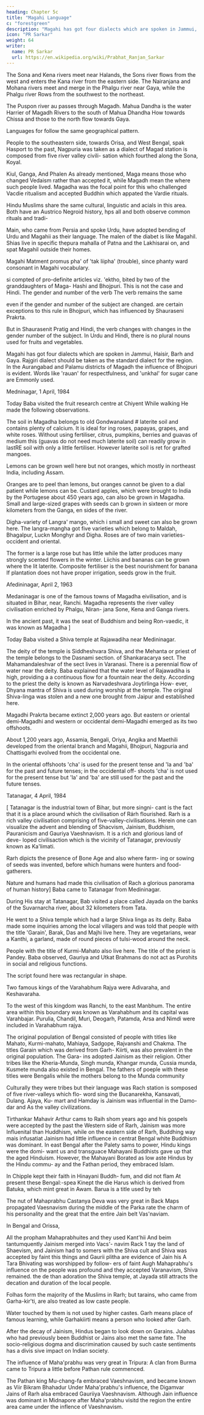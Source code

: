 ```yaml
---
heading: Chapter 5c
title: "Magahi Language"
c: "forestgreen"
description: "Magahi has got four dialects which are spoken in Jammui, Haisir, Barh and Gaya"
icon: "PR Sarkar"
weight: 64
writer:
  name: PR Sarkar
  url: https://en.wikipedia.org/wiki/Prabhat_Ranjan_Sarkar
---
```




The Sona and Kena rivers meet near Halands, the Sons river flows from the west and enters the Kana river from the eastern side. The Nairanjana and Mohana rivers meet and merge in the Phalgu river near Gaya, while the Phalgu river Rows from the southwest to the northeast. 

The Puspon river au passes through Magadh. Mahua Dandha is the water Harrier of Magadh Rivers to the south of Mahua Dhandha How towards Chissa and those to the north flow towards Gaya. 

Languages for follow the same geographical pattern. 

People to the southeastern side, towards Orisa, and West Bengal, spak Hasport to the past, Nagpuria was taken as a dialect of
Magad station is composed from five river valley civili- sation which fourthed along the Sona, Koyal. 

Kiul, Ganga, And Phalen As already mentioned, Maga means those who changed Vedaism rather than accepted it, while Magadh mean the where such people lived. Magadha was the focal point for this who challenged Vacdie ritualism and accepted Buddhin which appated the Vardie rituals.

Hindu Muslims share the same cultural, linguistic and acials in this area. Both have an Austrico Negroid history, hps all and both observe common rituals and tradi-

Main, who came from Persia and spoke Urdu, have adopted bending of Urdu and Magahii as their language. The malen of the diabet is like Magahil. Shias live in specific thepura mahalla of Patna and the Lakhisarai on, and spat Magahil outside their homes.

Magahi Matment promus pha' of 'tak liipha' (trouble), since phanty ward consonant in Magahi vocabulary.

si compted of pro-definite articles viz. 'ektho, bited by two of the granddaughters of Maga- Hashi and Bhojpuri. This is not the case and Hindi. The gender and number of the verb The verb remains the same


<!-- 116 -->

even if the gender and number of the subject are changed. are certain exceptions to this rule in Bhojpuri, which has influenced by Shauraseni Prakrta. 

But in Shaurasenit Pratig and Hindi, the verb changes with changes in the gender number of the subject. In Urdu and Hindi, there is no plural nouns used for fruits and vegetables.

<!-- 117 -->

Magahi has got four dialects which are spoken in Jammui, Haisir, Barh and Gaya. Rajgiri dialect should be taken as the standard dialect for the region. In the Aurangabad and Palamu districts of Magadh the influence of Bhojpuri is evident. Words like 'rauan' for respectfulness, and 'unkhal' for sugar cane are Emmonly used.

Medninagar, 1 April, 1984

Today Baba visited the fruit research centre at Chiyent While walking He made the following observations.

The soil in Magadha belongs to old Gondwanaland # laterite soil and contains plenty of calcium. It is ideal for ing roses, papayas, grapes, and white roses. Without using fertiliser, citrus, pumpkins, berries and guavas of medium this (guavas do not need much laterite soil) can readily grow in lastRE soil with only a little fertiliser. However laterite soil is ret for grafted mangoes.


Lemons can be grown well here but not oranges, which mostly in northeast India, including Assam.

Oranges are to peel than lemons, but oranges cannot be given to a dial patient while lemons can be. Custard apples, which were brought to India by the Portugese about 450 years ago, can also be grown in Magadha. Small and large-sized grapes with seeds can b grown in sixteen or more kilometers from the Ganga, en sides of the river.

Digha-variety of Langra' mango, which i small and sweet can also be grown here. The langra-mangha got five varieties which belong to Maldah, Bhagalpur, Luckn Monghyr and Digha. Roses are of two main varieties-occident and oriental. 

The former is a large rose but has little while the latter produces many strongly scented flowers in the winter. Liichis and bananas can be grown where the lit laterite. Composite fertiliser is the best nourishment for banana If plantation does not have proper irrigation, seeds grow in the fruit.


Afedininagar, April 2, 1963

Medaninagar is one of the famous towns of Magadha eivilisation, and is situated in Bihar, near, Ranchi. Magadha represents the river valley civilisation enriched by Phalgu, Niran- jana Sone, Kena and Ganga rivers.

In the ancient past, it was the seat of Buddhism and being Ron-vaedic, it was known as Magadha ]

Today Baba visited a Shiva temple at Rajawadiha near Medininagar. 

The deity of the temple is Siddheshvara Shiva, and the Mehanta or priest of the temple belongs to the Dasnami section. of Shankaracarya sect. The Mahamandaleshvar of the sect lives in Varanasi. There is a perennial flow of water near the deity. Baba explained that the water level of Rajawadiha is high, providing a a continuous flow for a fountain near the deity. According to the priest the deity is known as Narvadeshvara Joytirlinga How- ever, Dhyana mantra of Shiva is used during worship at the temple. The original Shiva-linga was stolen and a new one brought from Jaipur and established here.


Magadhi Prakrta became extinct 2,000 years ago. But eastern or oriental demi-Magadhi and western or occidental demi-Magadhi emerged as its two offshoots. 

About 1,200 years ago, Assamia, Bengali, Oriya, Angika and Maethili developed from the oriental branch and Magahii, Bhojpuri, Nagpuria and Chattisgarhi evolved from the occidental one. 

In the oriental offshoots 'cha' is used for the present tense and 'la and 'ba' for the past and future tenses; in the occidental off- shoots 'cha' is not used for the present tense but 'la' and 'ba' are still used for the past and the future tenses.



<!-- 118 -->
Tatanagar, 4 April, 1984

[ Tatanagar is the industrial town of Bihar, but more singni- cant is the fact that it is a place around which the civilisation of Rárh flourished. Rarh is a rich valley civilisation comprising of five-valley-civilisations. Herein one can visualize the advent and blending of Shacvism, Jainism, Buddhism, Pauranicism and Gauriya Vaeshnavism. It is a rich and glorious land of deve- loped civilisaction which is the vicinity of Tatanagar, previously known as Ka'limati.

Rarh dipicts the presence of Bone Age and also where farm- ing or sowing of seeds was invented, before which humans were hunters and food-gatherers. 

Nature and humans had made this civilisation of Rach a glorious panorama of human history]
Baba came to Tatanagar from Medininagar. 

During His stay at Tatanagar, Bab visited a place called Jayada on the banks of the Suvarnarcha river, about 32 kilometers from Tata. 

He went to a Shiva temple which had a large Shiva linga as its deity. Baba made some inquiries among the local villagers and was told that people with the title 'Garain', Barak, Das and Majhi live here. They are vegetarians, wear a Kanthi, a garland, made of round pieces of tulsi-wood around the neck. 

People with the title of Kurmi-Mahato also live here. The title of the priest is Pandey. Baba observed, Gauriya and Utkat Brahmans do not act as Purohits in social and religious functions. 

The script found here was rectangular in shape. 

Two famous kings of the Varahabhum Rajya were Adivaraha, and Keshavaraha. 

To the west of this kingdom was Ranchi, to the east Manbhum. The entire area within this boundary was known as Varahabhum and its capital was Varahbajar. Purulia, Chandil, Muri, Deogarh, Patamda, Arsa and Nimdi were included in Varahabhum rajya.

The original population of Bengal consisted of people with titles like Mahato, Kurmi-mahato, Mahiaya, Sadgope, Rajvanshi and Chakma. The titles Garain which was derived from Garh- Kiirti, was also prevalent in the original population. The Gara- ins adopted Jainism as their religion. Other tribes like the Kheria-Munda, Singh munda, Khangar munda, Cussia munda, Kusmete munda also existed in Bengal. The fathers of poeple with these titles were Bengalis while the mothers belong to the Munda community 


<!-- 119 -->

Culturally they were tribes but their language was Rach station is somposed of five river-valleys which flo- word sing the Bucanarekha, Kansavati, Dulang. Ajaya, Ku- mart and Hamday is Jainism was influential in the Damo- dar and As the valley civilizations. 

Tirthankar Mahavir Arthur cams to Raih shom years ago and his gospels were accepted by the past the Western side of Rarh, Jainism was more Influenital than Huddhism, while on the eastern side of Rarh, Buddhing way mais infusatiat Jainism had little influence in centrat Bengal white Buddhism was dominant. In east Bengal after the Palety sams to power, Hindu kings were the domi- want us and transguace Mahayani Buddhists gave up that the aged Hinduism. However, the Mahayani Borated as low aste Hindus by the Hindu commu- ay and the Fathan period, they embraced Islam. 

In Chipple kept their faith in Hinayani Buddh- fum, and did not flam At present these Bengal:-spea Kinept the die Harus which is derived from Batuka, which mint great in Awam. Barua is a title used by teh

The nut of Mahaprabhu Castanya Deva was very great in Back Maps propagated Vaesnavism during the middle of the Parka rate the charm of his personality and the great that the entire Jain belt Vas'naviam. 

In Bengal and Orissa,

All the propham Mahaprabhuites and they used Kant'hii And beim tantumquently Jainism merged into Vacs'- navim Rack 1 tay the land of Shaevism, and Jainism had to somers with the Shiva cult and Shiva was accepted by faint this things and Gaurii plitha are evidence of Jain his A Tara Bhivating was worshipped by follow- ers of faint Augh Mahaprabhu's influence on the people was profound and they accepted Varanavism, Shiva remained. the de than adoration the Shiva temple, at Jayada still attracts the decation and duration of the local people.


<!-- 120 -->

Folhas form the majority of the Muslims in Rarh; but tarains, who came from Garha-kir'ti, are also treated as low caste people. 

Water touched by them is not used by higher castes. Garh means place of famous learning, while Garhakiirti means a person who looked after Garh. 

After the decay of Jainism, Hindus began to look down on Garains. Julahas who had previously been Buddhist or Jains also met the same fate. The socio-religious dogma and discrimination caused by such caste sentiments has a divis sive impact on Indian society.

The influence of Maha'prabhu was very great in Tripura: A clan from Burma came to Tripura a little before Pathan rule commenced. 

The Pathan king Mu-chang-fa embraced Vaeshnavism, and became known as Viir Bikram Bhahadur Under Maha'prabhu's influence, the Digamvar Jains of Rarh alsa embraced Gauriiya Vaeshnavism. Although Jain influence was dominant in Midnapore after Maha'prabhu visitd the region the entire area came under the inflence of Vaeshnavism.

